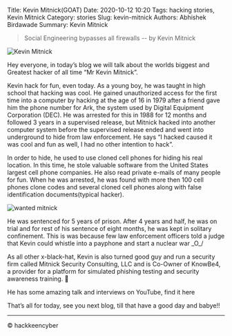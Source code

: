 Title: Kevin Mitnick(GOAT)
Date: 2020-10-12 10:20
Tags: hacking stories, Kevin Mitnick
Category: stories
Slug: kevin-mitnick
Authors: Abhishek Birdawade
Summary: Kevin Mitnick

> Social Engineering bypasses all firewalls
-- by Kevin Mitnick

![Kevin Mitnick](../images/kevin-mitnick.jpg)

Hey everyone, in today’s blog we will talk about the worlds biggest and Greatest hacker of all time “Mr Kevin Mitnick”.

Kevin hack for fun, even today. As a young boy, he was taught in high school that hacking was cool. He gained unauthorized access for the first time into a computer by hacking at the age of 16 in 1979 after a friend gave him the phone number for Ark, the system used by Digital Equipment Corporation (DEC). He was arrested for this in 1988 for 12 months and followed 3 years in a supervised release, but Mitnick hacked into another computer system before the supervised release ended and went into underground to hide from law enforcement.
He says “I hacked caused it was cool and fun as well, I had no other intention to hack”.

In order to hide, he used to use cloned cell phones for hiding his real location. In this time, he stole valuable software from the United States largest cell phone companies. He also read private e-mails of many people for fun. When he was arrested, he was found with more then 100 cell phones clone codes and several cloned cell phones along with false identification documents(typical hacker).

![wanted mitnick](../images/marshal.jpeg)

He was sentenced for 5 years of prison. After 4 years and half, he was on trial and for rest of his sentence of eight months, he was kept in solitary confinement. This is was because few law enforcement officers told a judge that Kevin could whistle into a payphone and start a nuclear war \_O_/

As all other x-black-hat, Kevin is also turned good guy and run a security firm called Mitnick Security Consulting, LLC and is Co-Owner of KnowBe4, a provider for a platform for simulated phishing testing and security awareness training. 🙂

He has some amazing talk and interviews on YouTube, find it here

That’s all for today, see you next blog, till that have a good day and babye!!


---

&copy; hackkeencyber
